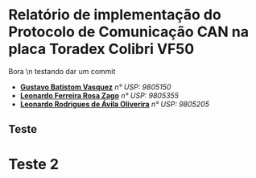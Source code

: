 # Relatório de implementação do Protocolo de Comunicação CAN na placa Toradex Colibri VF50

Bora \n
testando dar um commit

* **[Gustavo Batistom Vasquez](https://github.com/gustavobvasquez)** *n° USP: 9805150*
* **[Leonardo Ferreira Rosa Zago](https://github.com/leonardozado)** *n° USP: 9805355*
* **[Leonardo Rodrigues de Ávila Oliverira](https://github.com/Leonardorodriguesoliveira)** *n° USP: 9805205*

## Teste

# Teste 2
